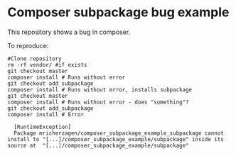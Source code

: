 Composer subpackage bug example
===============================


This repository shows a bug in composer.

To reproduce:
```
#Clone repository
rm -rf vendor/ #if exists
git checkout master
composer install # Runs without error
git checkout add_subpackage
composer install # Runs without error, installs subpackage
git checkout master
composer install # Runs without error - does "something"?
git checkout add_subpackage
composer install # Error
```

```
  [RuntimeException]
  Package mricherzagen/composer_subpackage_example_subpackage cannot install to "[...]/composer_subpackage_example/subpackage" inside its source at  "[...]/composer_subpackage_example/subpackage"
```